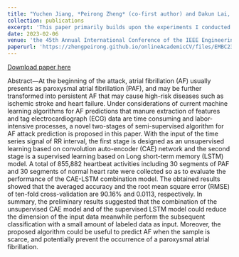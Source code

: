 ```yaml
---
title: "Yuchen Jiang, *Peirong Zheng* (co-first author) and Dakun Lai, \"A Semi-supervised Algorithm for Atrial Fibrillation Attack Prediction Using Convolution Auto-encoder of Time Series Signal.\""
collection: publications
excerpt: 'This paper primarily builds upon the experiments I conducted as part of my undergraduate research project, under the guidance of my supervisor, Dakun Lai. Additionally, the writing of this paper was mainly completed by Yuchen Jiang.'
date: 2023-02-06
venue: 'the 45th Annual International Conference of the IEEE Engineering in Medicine and Biology Society (EMBC)'
paperurl: 'https://zhengpeirong.github.io/onlineAcademicCV/files/EMBC23_0485_MS.pdf'
---
```

[Download paper here](https://zhengpeirong.github.io/onlineAcademicCV/files/EMBC23_0485_MS.pdf)

Abstract—At the beginning of the attack, atrial fibrillation
(AF) usually presents as paroxysmal atrial fibrillation (PAF),
and may be further transformed into persistent AF that may
cause high-risk diseases such as ischemic stroke and heart
failure. Under considerations of current machine learning
algorithms for AF predictions that manure extraction of
features and tag electrocardiograph (ECG) data are time
consuming and labor-intensive processes, a novel two-stages of
semi-supervised algorithm for AF attack prediction is proposed
in this paper. With the input of the time series signal of RR
interval, the first stage is designed as an unsupervised learning
based on convolution auto-encoder (CAE) network and the
second stage is a supervised learning based on Long short-term
memory (LSTM) model. A total of 855,882 heartbeat activities
including 30 segments of PAF and 30 segments of normal heart
rate were collected so as to evaluate the performance of the
CAE-LSTM combination model. The obtained results showed
that the averaged accuracy and the root mean square error
(RMSE) of ten-fold cross-validation are 90.16% and 0.0113,
respectively. In summary, the preliminary results suggested that
the combination of the unsupervised CAE model and of the
supervised LSTM model could reduce the dimension of the
input data meanwhile perform the subsequent classification
with a small amount of labeled data as input. Moreover, the
proposed algorithm could be useful to predict AF when the
sample is scarce, and potentially prevent the occurrence of a
paroxysmal atrial fibrillation.
